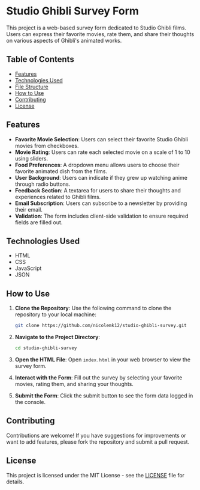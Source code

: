 # Studio Ghibli Survey Form

This project is a web-based survey form dedicated to Studio Ghibli films. Users can express their favorite movies, rate them, and share their thoughts on various aspects of Ghibli's animated works.

## Table of Contents
- [Features](#features)
- [Technologies Used](#technologies-used)
- [File Structure](#file-structure)
- [How to Use](#how-to-use)
- [Contributing](#contributing)
- [License](#license)

## Features

- **Favorite Movie Selection**: Users can select their favorite Studio Ghibli movies from checkboxes.
- **Movie Rating**: Users can rate each selected movie on a scale of 1 to 10 using sliders.
- **Food Preferences**: A dropdown menu allows users to choose their favorite animated dish from the films.
- **User Background**: Users can indicate if they grew up watching anime through radio buttons.
- **Feedback Section**: A textarea for users to share their thoughts and experiences related to Ghibli films.
- **Email Subscription**: Users can subscribe to a newsletter by providing their email.
- **Validation**: The form includes client-side validation to ensure required fields are filled out.

## Technologies Used

- HTML
- CSS
- JavaScript
- JSON


## How to Use

1. **Clone the Repository**: Use the following command to clone the repository to your local machine:

    ```bash
    git clone https://github.com/nicolemk12/studio-ghibli-survey.git
    ```

2. **Navigate to the Project Directory**:

    ```bash
    cd studio-ghibli-survey
    ```

3. **Open the HTML File**: Open `index.html` in your web browser to view the survey form.

4. **Interact with the Form**: Fill out the survey by selecting your favorite movies, rating them, and sharing your thoughts. 

5. **Submit the Form**: Click the submit button to see the form data logged in the console.

## Contributing

Contributions are welcome! If you have suggestions for improvements or want to add features, please fork the repository and submit a pull request.

## License

This project is licensed under the MIT License - see the [LICENSE](LICENSE) file for details.


